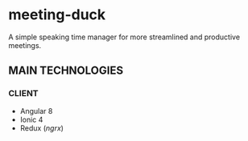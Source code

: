 # meeting-duck
A simple speaking time manager for more streamlined and productive meetings.

## MAIN TECHNOLOGIES

### CLIENT
* Angular 8
* Ionic 4
* Redux (_ngrx_)
